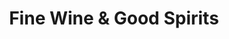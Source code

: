 ---
title: "Fine Wine & Good Spirits"
url: /avondale/fine-wine-und-good-spirits/
shop: Spirituosen
---